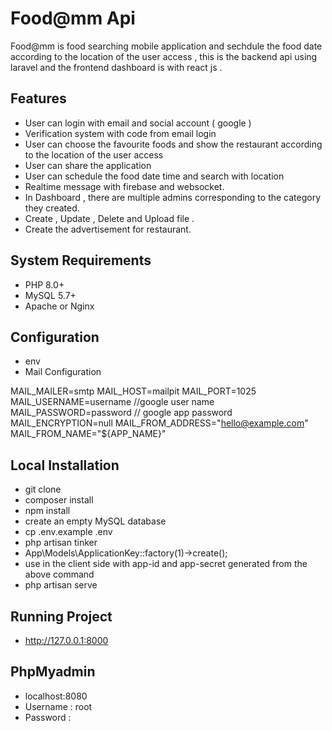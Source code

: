 
# Food@mm Api

Food@mm is food searching mobile application and sechdule the food date according to the location of the user access , this is the backend api using laravel and the frontend dashboard is with react js .



## Features

- User can login with email and social account ( google )
- Verification system with code from email login
- User can choose the favourite foods and show the restaurant according to the location of the user access
- User can share the application
- User can schedule the food date time and search with location
- Realtime message with firebase and websocket.
- In Dashboard , there are multiple admins corresponding to the category they created.
- Create , Update , Delete and Upload file .
- Create the advertisement for restaurant.



## System Requirements
- PHP 8.0+
- MySQL 5.7+
- Apache or Nginx 
## Configuration
- env
- Mail Configuration

MAIL_MAILER=smtp
MAIL_HOST=mailpit
MAIL_PORT=1025
MAIL_USERNAME=username //google user name
MAIL_PASSWORD=password // google app password
MAIL_ENCRYPTION=null
MAIL_FROM_ADDRESS="hello@example.com"
MAIL_FROM_NAME="${APP_NAME}"


## Local Installation
- git clone
- composer install 
- npm install
- create an empty MySQL database
- cp .env.example .env
- php artisan tinker
- App\Models\ApplicationKey::factory(1)->create();
- use in the client side with app-id and app-secret generated from the above command
- php artisan serve


## Running Project
- http://127.0.0.1:8000
## PhpMyadmin
- localhost:8080
- Username : root
- Password : 
